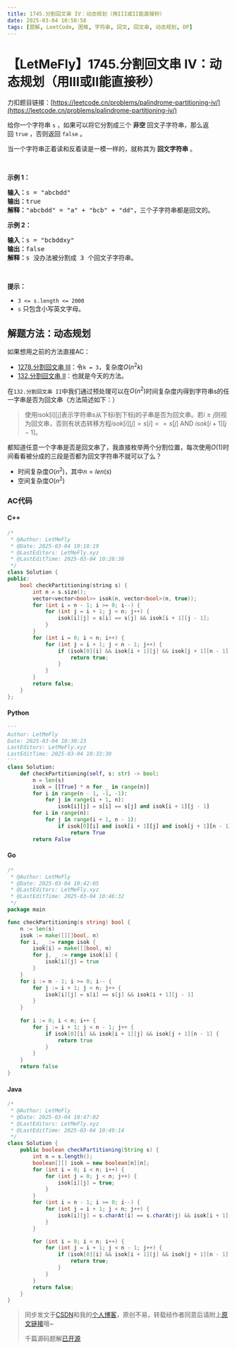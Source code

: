 ```yaml
---
title: 1745.分割回文串 IV：动态规划（用III或II能直接秒）
date: 2025-03-04 10:50:58
tags: [题解, LeetCode, 困难, 字符串, 回文, 回文串, 动态规划, DP]
---
```


# 【LetMeFly】1745.分割回文串 IV：动态规划（用III或II能直接秒）

力扣题目链接：[https://leetcode.cn/problems/palindrome-partitioning-iv/](https://leetcode.cn/problems/palindrome-partitioning-iv/)

<p>给你一个字符串 <code>s</code> ，如果可以将它分割成三个 <strong>非空</strong> 回文子字符串，那么返回 <code>true</code> ，否则返回 <code>false</code> 。</p>

<p>当一个字符串正着读和反着读是一模一样的，就称其为 <strong>回文字符串</strong> 。</p>

<p> </p>

<p><strong>示例 1：</strong></p>

<pre>
<b>输入：</b>s = "abcbdd"
<b>输出：</b>true
<strong>解释：</strong>"abcbdd" = "a" + "bcb" + "dd"，三个子字符串都是回文的。
</pre>

<p><strong>示例 2：</strong></p>

<pre>
<b>输入：</b>s = "bcbddxy"
<b>输出：</b>false
<strong>解释：</strong>s 没办法被分割成 3 个回文子字符串。
</pre>

<p> </p>

<p><strong>提示：</strong></p>

<ul>
	<li><code>3 <= s.length <= 2000</code></li>
	<li><code>s</code>​​​​​​ 只包含小写英文字母。</li>
</ul>


    
## 解题方法：动态规划

如果想用之前的方法直接AC：

+ [1278.分割回文串 III](https://blog.letmefly.xyz/2025/03/03/LeetCode%201278.%E5%88%86%E5%89%B2%E5%9B%9E%E6%96%87%E4%B8%B2III/)：令`k = 3`，复杂度$O(n^2k)$
+ [132.分割回文串 II](https://blog.letmefly.xyz/2025/03/02/LeetCode%200132.%E5%88%86%E5%89%B2%E5%9B%9E%E6%96%87%E4%B8%B2II/)：也就是今天的方法。

在`132.分割回文串 II`中我们通过预处理可以在$O(n^2)$时间复杂度内得到字符串s的任一字串是否为回文串（方法简述如下：）

> 使用isok[i][j]表示字符串s从下标i到下标j的子串是否为回文串。若$i\geq j$则视为回文串，否则有状态转移方程$isok[i][j] = s[i] == s[j]\text{ AND } isok[i + 1][j - 1]$。

都知道任意一个字串是否是回文串了，我直接枚举两个分割位置，每次使用$O(1)$时间看看被分成的三段是否都为回文字符串不就可以了么？

+ 时间复杂度$O(n^2)$，其中$n=len(s)$
+ 空间复杂度$O(n^2)$

### AC代码

#### C++

```cpp
/*
 * @Author: LetMeFly
 * @Date: 2025-03-04 10:18:19
 * @LastEditors: LetMeFly.xyz
 * @LastEditTime: 2025-03-04 10:28:38
 */
class Solution {
public:
    bool checkPartitioning(string s) {
        int n = s.size();
        vector<vector<bool>> isok(n, vector<bool>(n, true));
        for (int i = n - 1; i >= 0; i--) {
            for (int j = i + 1; j < n; j++) {
                isok[i][j] = s[i] == s[j] && isok[i + 1][j - 1];
            }
        }
        for (int i = 0; i < n; i++) {
            for (int j = i + 1; j < n - 1; j++) {
                if (isok[0][i] && isok[i + 1][j] && isok[j + 1][n - 1]) {
                    return true;
                }
            }
        }
        return false;
    }
};
```

#### Python

```python
'''
Author: LetMeFly
Date: 2025-03-04 10:30:23
LastEditors: LetMeFly.xyz
LastEditTime: 2025-03-04 10:33:30
'''
class Solution:
    def checkPartitioning(self, s: str) -> bool:
        n = len(s)
        isok = [[True] * n for _ in range(n)]
        for i in range(n - 1, -1, -1):
            for j in range(i + 1, n):
                isok[i][j] = s[i] == s[j] and isok[i + 1][j - 1]
        for i in range(n):
            for j in range(i + 1, n - 1):
                if isok[0][i] and isok[i + 1][j] and isok[j + 1][n - 1]:
                    return True
        return False
```

#### Go

```go
/*
 * @Author: LetMeFly
 * @Date: 2025-03-04 10:42:05
 * @LastEditors: LetMeFly.xyz
 * @LastEditTime: 2025-03-04 10:46:32
 */
package main

func checkPartitioning(s string) bool {
    n := len(s)
    isok := make([][]bool, n)
    for i, _ := range isok {
        isok[i] = make([]bool, n)
        for j, _ := range isok[i] {
            isok[i][j] = true
        }
    }
    for i := n - 1; i >= 0; i-- {
        for j := i + 1; j < n; j++ {
            isok[i][j] = s[i] == s[j] && isok[i + 1][j - 1]
        }
    }
    
    for i := 0; i < n; i++ {
        for j := i + 1; j < n - 1; j++ {
            if isok[0][i] && isok[i + 1][j] && isok[j + 1][n - 1] {
                return true
            }
        }
    }
    return false
}
```

#### Java

```java
/*
 * @Author: LetMeFly
 * @Date: 2025-03-04 10:47:02
 * @LastEditors: LetMeFly.xyz
 * @LastEditTime: 2025-03-04 10:49:14
 */
class Solution {
    public boolean checkPartitioning(String s) {
        int n = s.length();
        boolean[][] isok = new boolean[n][n];
        for (int i = 0; i < n; i++) {
            for (int j = 0; j < n; j++) {
                isok[i][j] = true;
            }
        }
        for (int i = n - 1; i >= 0; i--) {
            for (int j = i + 1; j < n; j++) {
                isok[i][j] = s.charAt(i) == s.charAt(j) && isok[i + 1][j - 1];
            }
        }

        for (int i = 0; i < n; i++) {
            for (int j = i + 1; j < n - 1; j++) {
                if (isok[0][i] && isok[i + 1][j] && isok[j + 1][n - 1]) {
                    return true;
                }
            }
        }
        return false;
    }
}
```

> 同步发文于[CSDN](https://letmefly.blog.csdn.net/article/details/146009195)和我的[个人博客](https://blog.letmefly.xyz/)，原创不易，转载经作者同意后请附上[原文链接](https://blog.letmefly.xyz/2025/03/04/LeetCode%201745.%E5%88%86%E5%89%B2%E5%9B%9E%E6%96%87%E4%B8%B2IV/)哦~
>
> 千篇源码题解[已开源](https://github.com/LetMeFly666/LeetCode)
